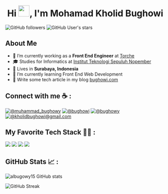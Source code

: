 <h1 align="center">Hi <img src="https://media.giphy.com/media/hvRJCLFzcasrR4ia7z/giphy.gif" width="35">, I'm Mohamad Kholid Bughowi</h1>

![GitHub followers](https://img.shields.io/github/followers/albugowy15?style=social) ![GitHub User's stars](https://img.shields.io/github/stars/albugowy15?style=social)

## About Me

- 🔭 I’m currently working as a **Front End Engineer** at [Torche](https://torche.app)
- 🎓 Studies for Informatics at [Institut Teknologi Sepuluh Nopember](https://its.ac.id)
- 🏡 Lives in **Surabaya, Indonesia**
- 🌱 I’m currently learning Front End Web Development
- 🏢 Write some tech article in my blog [bughowi.com](https://bughowi.com)


## Connect with me ☕ :

[![@muhammad_bughowy](https://img.icons8.com/fluency/48/000000/instagram-new.png "@muhammad_bughowy")](https://www.instagram.com/muhammad_bughowy/) [![@bughowi](https://img.icons8.com/fluency/48/000000/linkedin.png "@bughowi")](https://www.linkedin.com/in/bughowi/) [![@bughowy](https://img.icons8.com/fluency/48/000000/twitter-squared.png "@bughowy")](https://twitter.com/bughowy) [![@kholidbughowi@gmail.com](https://img.icons8.com/fluency/48/000000/apple-mail.png "@kholidbughowi@gmail.com")](kholidbughowi@gmail.com)

## My Favorite Tech Stack 🧑‍💻 :

<img src="https://img.icons8.com/color/48/000000/typescript--v1.png"/> <img src="https://img.icons8.com/fluency-systems-regular/48/null/nextjs.png"/> <img src="https://img.icons8.com/color/48/null/nodejs.png"/> <img src="https://img.icons8.com/color/48/null/tailwind_css.png"/>


## GitHub Stats 📈 :

![albugowy15 GitHub stats](https://github-readme-stats.vercel.app/api?username=albugowy15&theme=dark&count_private=true&show_icons=true)

![GitHub Streak](https://github-readme-streak-stats.herokuapp.com?user=albugowy15&theme=dark&date_format=M%20j%5B%2C%20Y%5D)

